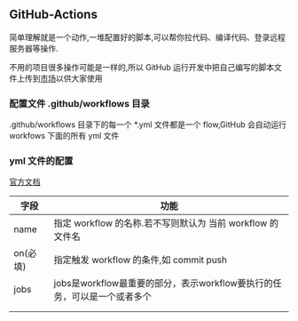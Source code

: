 ## GitHub-Actions

简单理解就是一个动作,一堆配置好的脚本,可以帮你拉代码、编译代码、登录远程服务器等操作.



不用的项目很多操作可能是一样的,所以 GitHub 运行开发中把自己编写的脚本文件上传到[市场](https://github.com/marketplace?type=actions)以供大家使用



### 配置文件 .github/workflows 目录

.github/workflows 目录下的每一个 *.yml 文件都是一个 flow,GitHub 会自动运行 workfows 下面的所有 yml 文件



### yml 文件的配置

[官方文档	](https://docs.github.com/en/actions/reference/workflow-syntax-for-github-actions)

| 字段     | 功能                                                         |
| -------- | ------------------------------------------------------------ |
| name     | 指定 workflow 的名称.若不写则默认为 当前 workflow 的文件名   |
| on(必填) | 指定触发 workflow 的条件,如 commit push                      |
| jobs     | jobs是workflow最重要的部分，表示workflow要执行的任务，可以是一个或者多个 |
|          |                                                              |
|          |                                                              |





